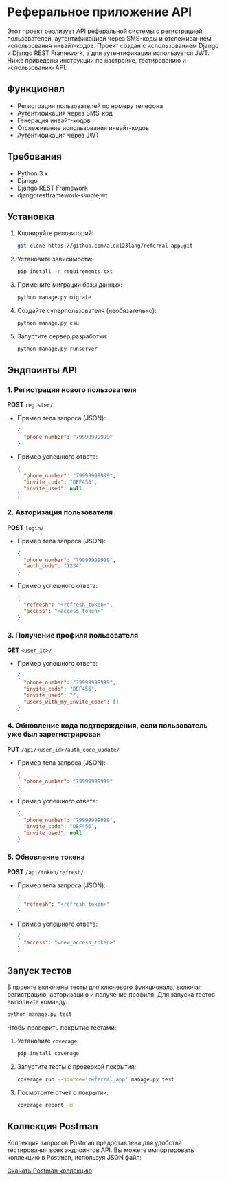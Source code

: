 
# Реферальное приложение API

Этот проект реализует API реферальной системы с регистрацией пользователей, аутентификацией через SMS-коды и отслеживанием использования инвайт-кодов. Проект создан с использованием Django и Django REST Framework, а для аутентификации используется JWT. Ниже приведены инструкции по настройке, тестированию и использованию API.

## Функционал
- Регистрация пользователей по номеру телефона
- Аутентификация через SMS-код
- Генерация инвайт-кодов
- Отслеживание использования инвайт-кодов
- Аутентификация через JWT

## Требования

- Python 3.x
- Django
- Django REST Framework
- djangorestframework-simplejwt

## Установка

1. Клонируйте репозиторий:
    ```bash
    git clone https://github.com/alex123lang/referral-app.git
    ```
    
2. Установите зависимости:
    ```bash
    pip install -r requirements.txt
    ```

3. Примените миграции базы данных:
    ```bash
    python manage.py migrate
    ```

4. Создайте суперпользователя (необязательно):
    ```bash
    python manage.py csu
    ```

5. Запустите сервер разработки:
    ```bash
    python manage.py runserver
    ```

## Эндпоинты API

### 1. Регистрация нового пользователя

**POST** `register/`

- Пример тела запроса (JSON):
    ```json
    {
      "phone_number": "79999999999"
    }
    ```

- Пример успешного ответа:
    ```json
    {
      "phone_number": "79999999999",
      "invite_code": "DEF456",
      "invite_used": null
    }
    ```

### 2. Авторизация пользователя

**POST** `login/`

- Пример тела запроса (JSON):
    ```json
    {
      "phone_number": "79999999999",
      "auth_code": "1234"
    }
    ```

- Пример успешного ответа:
    ```json
    {
      "refresh": "<refresh_token>",
      "access": "<access_token>"
    }
    ```

### 3. Получение профиля пользователя

**GET** `<user_id>/`

- Пример успешного ответа:
    ```json
    {
      "phone_number": "79999999999",
      "invite_code": "DEF456",
      "invite_used": "",
      "users_with_my_invite_code": []
    }
    ```

### 4. Обновление кода подтверждения, если пользователь уже был зарегистрирован

**PUT** `/api/<user_id>/auth_code_update/`

- Пример тела запроса (JSON):
    ```json
    {
      "phone_number": "79999999999"
    }
    ```

- Пример успешного ответа:
    ```json
    {
      "phone_number": "79999999999",
      "invite_code": "DEF456",
      "invite_used": null
    }
    ```

### 5. Обновление токена

**POST** `/api/token/refresh/`

- Пример тела запроса (JSON):
    ```json
    {
      "refresh": "<refresh_token>"
    }
    ```

- Пример успешного ответа:
    ```json
    {
      "access": "<new_access_token>"
    }
    ```

## Запуск тестов

В проекте включены тесты для ключевого функционала, включая регистрацию, авторизацию и получение профиля. Для запуска тестов выполните команду:

```bash
python manage.py test
```

Чтобы проверить покрытие тестами:

1. Установите `coverage`:
    ```bash
    pip install coverage
    ```

2. Запустите тесты с проверкой покрытия:
    ```bash
    coverage run --source='referral_app' manage.py test
    ```

3. Посмотрите отчет о покрытии:
    ```bash
    coverage report -m
    ```

## Коллекция Postman

Коллекция запросов Postman предоставлена для удобства тестирования всех эндпоинтов API. Вы можете импортировать коллекцию в Postman, используя JSON файл:

[Скачать Postman коллекцию](./Referral_API_Collection.postman_collection.json)

